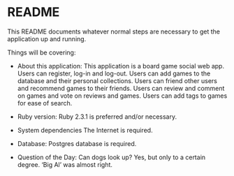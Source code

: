 # README

This README documents whatever normal steps are necessary to get the
application up and running.

Things will be covering:

* About this application:
	This application is a board game social web app. Users can register, log-in and log-out. Users can add games to the database and their personal collections. Users can friend other users and recommend games to their friends. Users can review and comment on games and vote on reviews and games. Users can add tags to games for ease of search.

* Ruby version:
 	Ruby 2.3.1 is preferred and/or necessary.

* System dependencies
	The Internet is required.

* Database:
	Postgres database is required.

* Question of the Day:
	Can dogs look up?
	Yes, but only to a certain degree. ‘Big Al’ was almost right.
